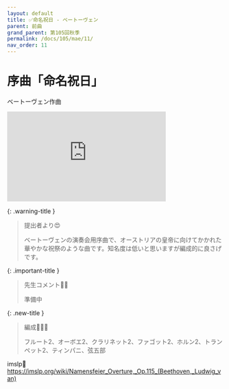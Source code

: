 ```yaml
---
layout: default
title: ✅命名祝日 - ベートーヴェン
parent: 前曲
grand_parent: 第105回秋季
permalink: /docs/105/mae/11/
nav_order: 11
---
```


# 序曲「命名祝日」

ベートーヴェン作曲

<iframe width="370" height="210" src="https://www.youtube.com/embed/WYI0JiJP5yE?si=0us9SKLlMz8R2N6Z" title="YouTube video player" frameborder="0" allow="accelerometer; autoplay; clipboard-write; encrypted-media; gyroscope; picture-in-picture; web-share" referrerpolicy="strict-origin-when-cross-origin" allowfullscreen></iframe>

{: .warning-title }
> 提出者より😍
>
> ベートーヴェンの演奏会用序曲で、オーストリアの皇帝に向けてかかれた華やかな祝祭のような曲です。知名度は低いと思いますが編成的に良さげです。

{: .important-title }
> 先生コメント🤵‍♂️
>
> 準備中

{: .new-title }
> 編成🎻🎺🥁
>
> フルート2、オーボエ2、クラリネット2、ファゴット2、ホルン2、トランペット2、ティンパニ、弦五部

imslp🎼
<a href="https://imslp.org/wiki/Namensfeier_Overture,_Op.115_(Beethoven,_Ludwig_van)">https://imslp.org/wiki/Namensfeier_Overture,_Op.115_(Beethoven,_Ludwig_van)</a>